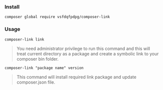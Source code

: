 ### Install
```
composer global require vsfdqfpdpg/composer-link
```

### Usage
```
composer-link link
```
> You need administrator privilege to run this command and this will treat current directory as a package and create a symbolic link to your composer bin folder.

```
composer-link "package name" version
```
> This command will install required link package and update composer.json file.